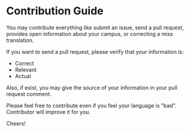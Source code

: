 # Contribution Guide
You may contribute everything like submit an issue, send a pull request, provides open information about your campus, or correcting a miss translation.

If you want to send a pull request, please verify that your information is:
- Correct
- Relevant
- Actual

Also, if exist, you may give the source of your information in your pull request comment.

Please feel free to contribute even if you feel your language is "bad".
Contributor will improve it for you.

Cheers!
